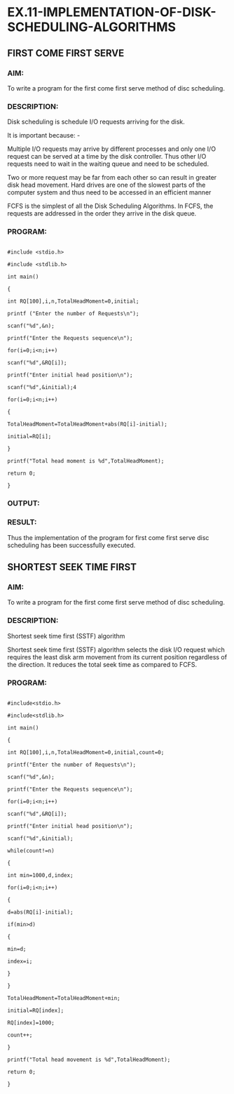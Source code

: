# EX.11-IMPLEMENTATION-OF-DISK-SCHEDULING-ALGORITHMS
## FIRST COME FIRST SERVE

### AIM:
To write a program for the first come first serve method of disc scheduling.

### DESCRIPTION:
Disk scheduling is schedule I/O requests arriving for the disk.

It is important because: -

Multiple I/O requests may arrive by different processes and only one I/O request can be served at a time
by the disk controller. Thus other I/O requests need to wait in the waiting queue and need to be
scheduled.

Two or more request may be far from each other so can result in greater disk head movement.
Hard drives are one of the slowest parts of the computer system and thus need to be accessed in an
efficient manner

FCFS is the simplest of all the Disk Scheduling Algorithms. In FCFS, the requests are addressed in the
order they arrive in the disk queue.

### PROGRAM:
```

#include <stdio.h>

#include <stdlib.h>

int main()

{

int RQ[100],i,n,TotalHeadMoment=0,initial;

printf ("Enter the number of Requests\n");

scanf("%d",&n);

printf("Enter the Requests sequence\n");

for(i=0;i<n;i++)

scanf("%d",&RQ[i]);

printf("Enter initial head position\n");

scanf("%d",&initial);4

for(i=0;i<n;i++)

{

TotalHeadMoment=TotalHeadMoment+abs(RQ[i]-initial);

initial=RQ[i];

}

printf("Total head moment is %d",TotalHeadMoment);

return 0;

}
```

### OUTPUT:

### RESULT:
Thus the implementation of the program for first come first serve disc scheduling has been
successfully executed.


## SHORTEST SEEK TIME FIRST

### AIM:
To write a program for the first come first serve method of disc scheduling.

### DESCRIPTION:
Shortest seek time first (SSTF) algorithm

Shortest seek time first (SSTF) algorithm selects the disk I/O request which requires the least disk arm
movement from its current position regardless of the direction. It reduces the total seek time as compared
to FCFS.

### PROGRAM:
```

#include<stdio.h>

#include<stdlib.h>

int main()

{

int RQ[100],i,n,TotalHeadMoment=0,initial,count=0;

printf("Enter the number of Requests\n");

scanf("%d",&n);

printf("Enter the Requests sequence\n");

for(i=0;i<n;i++)

scanf("%d",&RQ[i]);

printf("Enter initial head position\n");

scanf("%d",&initial);

while(count!=n)

{

int min=1000,d,index;

for(i=0;i<n;i++)

{

d=abs(RQ[i]-initial);

if(min>d)

{

min=d;

index=i;

}

}

TotalHeadMoment=TotalHeadMoment+min;

initial=RQ[index];

RQ[index]=1000;

count++;

}

printf("Total head movement is %d",TotalHeadMoment);

return 0;

}

```

